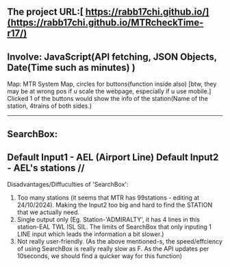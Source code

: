 The project URL:[ https://rabb17chi.github.io/](https://rabb17chi.github.io/MTRcheckTime-r17/)
---
 Involve: JavaScript(API fetching, JSON Objects, Date(Time such as minutes) )
---

Map: MTR System Map, circles for buttons(function inside also) [btw, they may be at wrong pos if u scale the webpage, especially if u use mobile.]
Clicked 1 of the buttons would show the info of the station(Name of the station, 4trains of both sides.)

---

SearchBox:
---
Default Input1 - AEL (Airport Line)
Default Input2 - AEL's stations
//
---
Disadvantages/Diffuculties of 'SearchBox':
1. Too many stations (it seems that MTR has 99stations - editing at 24/10/2024). Making the Input2 too big and hard to find the STATION that we actually need.
2. Single output only (Eg. Station-'ADMIRALTY', it has 4 lines in this station-EAL TWL ISL SIL. The limits of SearchBox that only inputing 1 LINE input which leads the information a bit slower.)
3. Not really user-friendly. (As the above mentioned-s, the speed/effciency of using SearchBox is really really slow as F. As the API updates per 10seconds, we should find a quicker way for this function)
